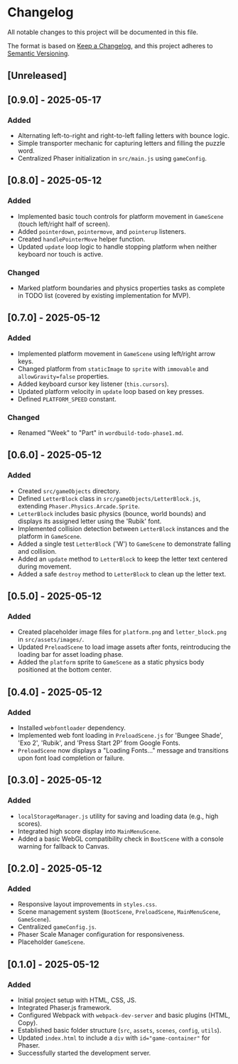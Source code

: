 # Changelog

All notable changes to this project will be documented in this file.

The format is based on [Keep a Changelog](https://keepachangelog.com/en/1.0.0/),
and this project adheres to [Semantic Versioning](https://semver.org/spec/v2.0.0.html).

## [Unreleased]

## [0.9.0] - 2025-05-17
### Added
- Alternating left-to-right and right-to-left falling letters with bounce logic.
- Simple transporter mechanic for capturing letters and filling the puzzle word.
- Centralized Phaser initialization in `src/main.js` using `gameConfig`.

## [0.8.0] - 2025-05-12
### Added
- Implemented basic touch controls for platform movement in `GameScene` (touch left/right half of screen).
- Added `pointerdown`, `pointermove`, and `pointerup` listeners.
- Created `handlePointerMove` helper function.
- Updated `update` loop logic to handle stopping platform when neither keyboard nor touch is active.
### Changed
- Marked platform boundaries and physics properties tasks as complete in TODO list (covered by existing implementation for MVP).

## [0.7.0] - 2025-05-12
### Added
- Implemented platform movement in `GameScene` using left/right arrow keys.
- Changed platform from `staticImage` to `sprite` with `immovable` and `allowGravity=false` properties.
- Added keyboard cursor key listener (`this.cursors`).
- Updated platform velocity in `update` loop based on key presses.
- Defined `PLATFORM_SPEED` constant.
### Changed
- Renamed "Week" to "Part" in `wordbuild-todo-phase1.md`.

## [0.6.0] - 2025-05-12
### Added
- Created `src/gameObjects` directory.
- Defined `LetterBlock` class in `src/gameObjects/LetterBlock.js`, extending `Phaser.Physics.Arcade.Sprite`.
- `LetterBlock` includes basic physics (bounce, world bounds) and displays its assigned letter using the 'Rubik' font.
- Implemented collision detection between `LetterBlock` instances and the platform in `GameScene`.
- Added a single test `LetterBlock` ('W') to `GameScene` to demonstrate falling and collision.
- Added an `update` method to `LetterBlock` to keep the letter text centered during movement.
- Added a safe `destroy` method to `LetterBlock` to clean up the letter text.

## [0.5.0] - 2025-05-12
### Added
- Created placeholder image files for `platform.png` and `letter_block.png` in `src/assets/images/`.
- Updated `PreloadScene` to load image assets after fonts, reintroducing the loading bar for asset loading phase.
- Added the `platform` sprite to `GameScene` as a static physics body positioned at the bottom center.

## [0.4.0] - 2025-05-12
### Added
- Installed `webfontloader` dependency.
- Implemented web font loading in `PreloadScene.js` for 'Bungee Shade', 'Exo 2', 'Rubik', and 'Press Start 2P' from Google Fonts.
- `PreloadScene` now displays a "Loading Fonts..." message and transitions upon font load completion or failure.

## [0.3.0] - 2025-05-12
### Added
- `localStorageManager.js` utility for saving and loading data (e.g., high scores).
- Integrated high score display into `MainMenuScene`.
- Added a basic WebGL compatibility check in `BootScene` with a console warning for fallback to Canvas.

## [0.2.0] - 2025-05-12
### Added
- Responsive layout improvements in `styles.css`.
- Scene management system (`BootScene`, `PreloadScene`, `MainMenuScene`, `GameScene`).
- Centralized `gameConfig.js`.
- Phaser Scale Manager configuration for responsiveness.
- Placeholder `GameScene`.

## [0.1.0] - 2025-05-12
### Added
- Initial project setup with HTML, CSS, JS.
- Integrated Phaser.js framework.
- Configured Webpack with `webpack-dev-server` and basic plugins (HTML, Copy).
- Established basic folder structure (`src`, `assets`, `scenes`, `config`, `utils`).
- Updated `index.html` to include a `div` with `id="game-container"` for Phaser.
- Successfully started the development server.